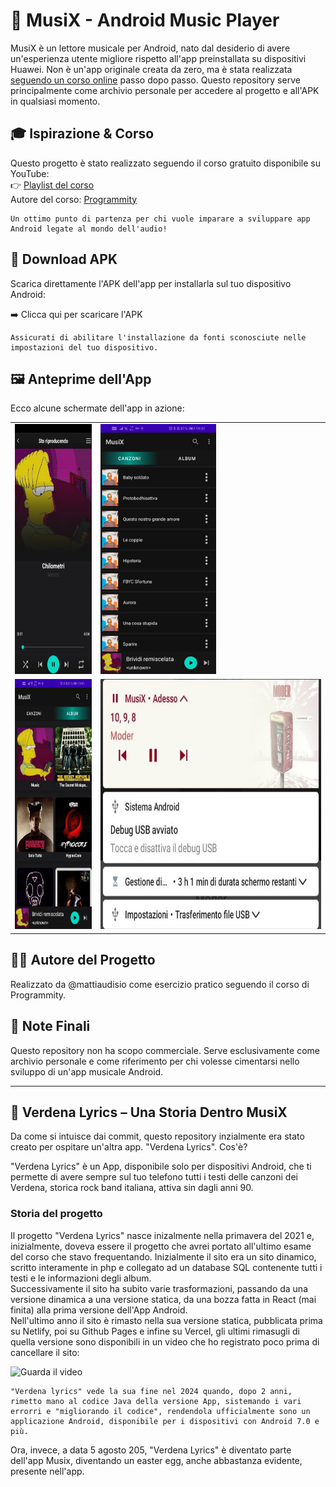 # 🎵 MusiX - Android Music Player

MusiX è un lettore musicale per Android, nato dal desiderio di avere un'esperienza utente migliore rispetto all'app preinstallata su dispositivi Huawei. Non è un'app originale creata da zero, ma è stata realizzata [seguendo un corso online](https://www.youtube.com/playlist?list=PLwQLA73lSe1RfjMzbRLoIkcIJBu25FnVJ) passo dopo passo. Questo repository serve principalmente come archivio personale per accedere al progetto e all'APK in qualsiasi momento.

## 🎓 Ispirazione & Corso

Questo progetto è stato realizzato seguendo il corso gratuito disponibile su YouTube:<br>
👉 [Playlist del corso](https://www.youtube.com/playlist?list=PLwQLA73lSe1RfjMzbRLoIkcIJBu25FnVJ)<br>
Autore del corso: [Programmity](https://www.youtube.com/@Programmity)



    Un ottimo punto di partenza per chi vuole imparare a sviluppare app Android legate al mondo dell'audio!

## 📱 Download APK

Scarica direttamente l'APK dell'app per installarla sul tuo dispositivo Android:

➡️ Clicca qui per scaricare l'APK

    Assicurati di abilitare l'installazione da fonti sconosciute nelle impostazioni del tuo dispositivo.

## 🖼️ Anteprime dell'App

Ecco alcune schermate dell'app in azione:

<table>
  <tr>
    <td><img src="https://raw.githubusercontent.com/mattiaudisio/Musix/refs/heads/main/image_for_github/photo_2022-03-28_19-02-42.png" alt="screenshot1" height="400"></td>
    <td><img src="https://github.com/mattiaudisio/Musix/blob/main/image_for_github/photo_2022-03-28_19-02-44%20(2).png?raw=true" alt="screenshot2" height="400"></td>
  </tr>
  <tr>
    <td><img src="https://github.com/mattiaudisio/Musix/blob/main/image_for_github/photo_2022-03-28_19-02-44.png?raw=true" alt="screenshot3" height="400"></td>
    <td><img src="https://github.com/mattiaudisio/Musix/blob/main/image_for_github/photo_2022-03-28_19-02-43.png?raw=true" alt="screenshot4" height="400"></td>
  </tr>
</table>

## 👨‍💻 Autore del Progetto

Realizzato da @mattiaudisio come esercizio pratico seguendo il corso di Programmity.

## 📂 Note Finali

Questo repository non ha scopo commerciale. Serve esclusivamente come archivio personale e come riferimento per chi volesse cimentarsi nello sviluppo di un'app musicale Android.

---

## 🎸 Verdena Lyrics – Una Storia Dentro MusiX


Da come si intuisce dai commit, questo repository inzialmente era stato creato per ospitare un'altra app. "Verdena Lyrics". Cos'è? 

"Verdena Lyrics" è un App, disponibile solo per dispositivi Android, che ti permette di avere sempre sul tuo telefono tutti i testi delle canzoni dei Verdena, storica rock band italiana, attiva sin dagli anni 90.

### Storia del progetto
Il progetto "Verdena Lyrics" nasce inizalmente nella primavera del 2021 e, inizialmente, doveva essere il progetto che avrei portato all'ultimo esame del corso che stavo frequentando. Inizialmente il sito era un sito dinamico, scritto interamente in php e collegato ad un database SQL contenente tutti i testi e le informazioni degli album.<br />
Successivamente il sito ha subito varie trasformazioni, passando da una versione dinamica a una versione statica, da una bozza fatta in React (mai finita) alla prima versione dell'App Android.<br />
Nell'ultimo anno il sito è rimasto nella sua versione statica, pubblicata prima su Netlify, poi su Github Pages e infine su Vercel, gli ultimi rimasugli di quella versione sono disponibili in un video che ho registrato poco prima di cancellare il sito:


![Guarda il video](https://github.com/mattiaudisio/Musix/blob/main/image_for_github/video.gif)


    "Verdena lyrics" vede la sua fine nel 2024 quando, dopo 2 anni, rimetto mano al codice Java della versione App, sistemando i vari errorri e "migliorando il codice", rendendola ufficialmente sono un applicazione Android, disponibile per i dispositivi con Android 7.0 e più. 

Ora, invece, a data 5 agosto 205, "Verdena Lyrics" è diventato parte dell'app Musix, diventando un easter egg, anche abbastanza evidente, presente nell'app.


